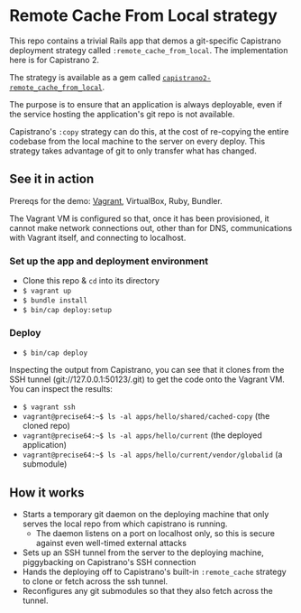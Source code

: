 # Remote Cache From Local strategy

This repo contains a trivial Rails app that demos a git-specific Capistrano
deployment strategy called `:remote_cache_from_local`. The implementation here
is for Capistrano 2.

The strategy is available as a gem called [`capistrano2-remote_cache_from_local`](https://github.com/cdd/capistrano2-remote_cache_from_local).

The purpose is to ensure that an application is always deployable, even if the
service hosting the application's git repo is not available.

Capistrano's `:copy` strategy can do this, at the cost of re-copying the entire
codebase from the local machine to the server on every deploy. This strategy
takes advantage of git to only transfer what has changed.

## See it in action

Prereqs for the demo: [Vagrant](https://www.vagrantup.com/), VirtualBox, Ruby, Bundler.

The Vagrant VM is configured so that, once it has been provisioned, it cannot
make network connections out, other than for DNS, communications with Vagrant
itself, and connecting to localhost.

### Set up the app and deployment environment

* Clone this repo & `cd` into its directory
* `$ vagrant up`
* `$ bundle install`
* `$ bin/cap deploy:setup`

### Deploy

* `$ bin/cap deploy`

Inspecting the output from Capistrano, you can see that it clones from the SSH
tunnel (git://127.0.0.1:50123/.git) to get the code onto the Vagrant VM. You can
inspect the results:

* `$ vagrant ssh`
* `vagrant@precise64:~$ ls -al apps/hello/shared/cached-copy` (the cloned repo)
* `vagrant@precise64:~$ ls -al apps/hello/current` (the deployed application)
* `vagrant@precise64:~$ ls -al apps/hello/current/vendor/globalid` (a submodule)

## How it works

* Starts a temporary git daemon on the deploying machine that only serves the
  local repo from which capistrano is running.
  - The daemon listens on a port on localhost only, so this is secure against
    even well-timed external attacks
* Sets up an SSH tunnel from the server to the deploying machine, piggybacking
  on Capistrano's SSH connection
* Hands the deploying off to Capistrano's built-in `:remote_cache` strategy to
  clone or fetch across the ssh tunnel.
* Reconfigures any git submodules so that they also fetch across the tunnel.
